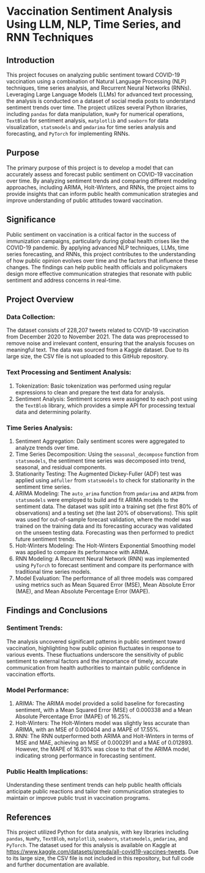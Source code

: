# Vaccination Sentiment Analysis Using LLM, NLP, Time Series, and RNN Techniques

## Introduction
This project focuses on analyzing public sentiment toward COVID-19 vaccination using a combination of Natural Language Processing (NLP) techniques, time series analysis, and Recurrent Neural Networks (RNNs).  Leveraging Large Language Models (LLMs) for advanced text processing, the analysis is conducted on a dataset of social media posts to understand sentiment trends over time. The project utilizes several Python libraries, including `pandas` for data manipulation, `NumPy` for numerical operations, `TextBlob` for sentiment analysis, `matplotlib` and `seaborn` for data visualization, `statsmodels` and `pmdarima` for time series analysis and forecasting, and `PyTorch` for implementing RNNs.

## Purpose
The primary purpose of this project is to develop a model that can accurately assess and forecast public sentiment on COVID-19 vaccination over time. By analyzing sentiment trends and comparing different modeling approaches, including ARIMA, Holt-Winters, and RNNs, the project aims to provide insights that can inform public health communication strategies and improve understanding of public attitudes toward vaccination.

## Significance
Public sentiment on vaccination is a critical factor in the success of immunization campaigns, particularly during global health crises like the COVID-19 pandemic. By applying advanced NLP techniques, LLMs, time series forecasting, and RNNs, this project contributes to the understanding of how public opinion evolves over time and the factors that influence these changes. The findings can help public health officials and policymakers design more effective communication strategies that resonate with public sentiment and address concerns in real-time.

## Project Overview
### Data Collection:
The dataset consists of 228,207 tweets related to COVID-19 vaccination from December 2020 to November 2021. The data was preprocessed to remove noise and irrelevant content, ensuring that the analysis focuses on meaningful text. The data was sourced from a Kaggle dataset. Due to its large size, the CSV file is not uploaded to this GitHub repository.

### Text Processing and Sentiment Analysis:
1. Tokenization: Basic tokenization was performed using regular expressions to clean and prepare the text data for analysis.
2. Sentiment Analysis: Sentiment scores were assigned to each post using the `TextBlob` library, which provides a simple API for processing textual data and determining polarity.

### Time Series Analysis:
1. Sentiment Aggregation: Daily sentiment scores were aggregated to analyze trends over time.
2. Time Series Decomposition: Using the `seasonal_decompose` function from `statsmodels`, the sentiment time series was decomposed into trend, seasonal, and residual components.
3. Stationarity Testing: The Augmented Dickey-Fuller (ADF) test was applied using `adfuller` from `statsmodels` to check for stationarity in the sentiment time series.
4. ARIMA Modeling: The `auto_arima` function from `pmdarima` and `ARIMA` from `statsmodels` were employed to build and fit ARIMA models to the sentiment data. The dataset was split into a training set (the first 80% of observations) and a testing set (the last 20% of observations). This split was used for out-of-sample forecast validation, where the model was trained on the training data and its forecasting accuracy was validated on the unseen testing data. Forecasting was then performed to predict future sentiment trends.
5. Holt-Winters Modeling: The Holt-Winters Exponential Smoothing model was applied to compare its performance with ARIMA.
6. RNN Modeling: A Recurrent Neural Network (RNN) was implemented using `PyTorch` to forecast sentiment and compare its performance with traditional time series models.
7. Model Evaluation: The performance of all three models was compared using metrics such as Mean Squared Error (MSE), Mean Absolute Error (MAE), and Mean Absolute Percentage Error (MAPE).

## Findings and Conclusions
### Sentiment Trends: 
The analysis uncovered significant patterns in public sentiment toward vaccination, highlighting how public opinion fluctuates in response to various events. These fluctuations underscore the sensitivity of public sentiment to external factors and the importance of timely, accurate communication from health authorities to maintain public confidence in vaccination efforts.

### Model Performance:
1. ARIMA: The ARIMA model provided a solid baseline for forecasting sentiment, with a Mean Squared Error (MSE) of 0.000338 and a Mean Absolute Percentage Error (MAPE) of 16.25%.
2. Holt-Winters: The Holt-Winters model was slightly less accurate than ARIMA, with an MSE of 0.000404 and a MAPE of 17.55%.
3. RNN: The RNN outperformed both ARIMA and Holt-Winters in terms of MSE and MAE, achieving an MSE of 0.000291 and a MAE of 0.012893. However, the MAPE of 16.93% was close to that of the ARIMA model, indicating strong performance in forecasting sentiment.

### Public Health Implications:
Understanding these sentiment trends can help public health officials anticipate public reactions and tailor their communication strategies to maintain or improve public trust in vaccination programs.

## References
This project utilized Python for data analysis, with key libraries including `pandas`, `NumPy`, `TextBlob`, `matplotlib`, `seaborn`, `statsmodels`, `pmdarima`, and `PyTorch`. The dataset used for this analysis is available on Kaggle at https://www.kaggle.com/datasets/gpreda/all-covid19-vaccines-tweets. Due to its large size, the CSV file is not included in this repository, but full code and further documentation are available.
